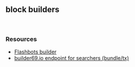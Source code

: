 ## block builders

<br>


### Resources

* [Flashbots builder](https://github.com/flashbots/builder)
* [builder69.io endpoint for searchers (bundle/tx)](https://builder0x69.io)

